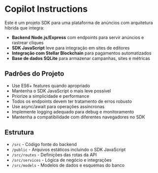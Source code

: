 # Copilot Instructions

<!-- Use this file to provide workspace-specific custom instructions to Copilot. For more details, visit https://code.visualstudio.com/docs/copilot/copilot-customization#_use-a-githubcopilotinstructionsmd-file -->

Este é um projeto SDK para uma plataforma de anúncios com arquitetura híbrida que integra:

- **Backend Node.js/Express** com endpoints para servir anúncios e rastrear cliques
- **SDK JavaScript** leve para integração em sites de editores
- **Integração com Stellar Blockchain** para pagamentos automatizados
- **Base de dados SQLite** para armazenar campanhas, sites e métricas

## Padrões do Projeto

- Use ES6+ features quando apropriado
- Mantenha o SDK JavaScript o mais leve possível
- Priorize a simplicidade e performance
- Todos os endpoints devem ter tratamento de erros robusto
- Use async/await para operações assíncronas
- Implemente logging adequado para debug e monitoramento
- Mantenha a compatibilidade com diferentes navegadores no SDK

## Estrutura

- `/src` - Código fonte do backend
- `/public` - Arquivos estáticos incluindo o SDK JavaScript
- `/src/routes` - Definições das rotas da API
- `/src/services` - Lógica de negócio e integrações
- `/src/models` - Modelos de dados e esquemas do banco

